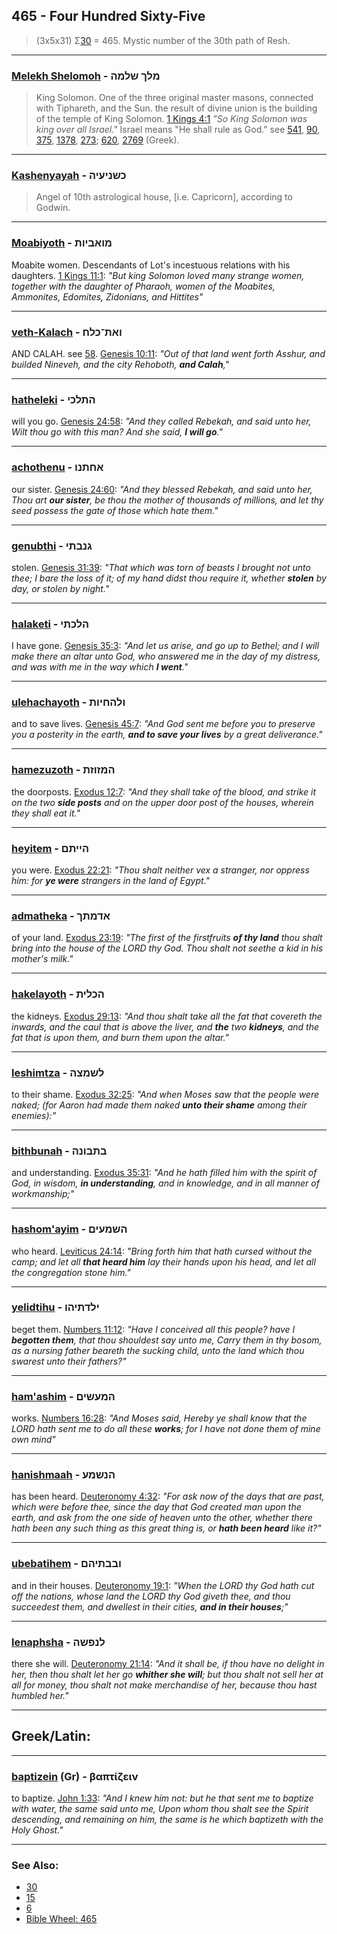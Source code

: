## 465 - Four Hundred Sixty-Five
> (3x5x31) Σ[30](30) = 465. Mystic number of the 30th path of Resh.

---

### [Melekh Shelomoh](/keys/MLK.ShLMH) - מלך שלמה
> King Solomon. One of the three original master masons, connected with Tiphareth, and the Sun. the result of divine union is the building of the temple of King Solomon. [1 Kings 4:1](http://biblehub.com/1_kings/4-1.htm) *"So King Solomon was king over all Israel."* Israel means "He shall rule as God." see [541](541), [90](90), [375](375), [1378](1378), [273](273); [620](620), [2769](2769) (Greek).

---

### [Kashenyayah](/keys/KShNIOIH) - כשניעיה
> Angel of 10th astrological house, [i.e. Capricorn], according to Godwin.

---

### [Moabiyoth](/keys/MVABIVTh) - מואביות
Moabite women. Descendants of Lot's incestuous relations with his daughters. [1 Kings 11:1](http://biblehub.com/1_kings/11-1.htm): *"But king Solomon loved many strange women, together with the daughter of Pharaoh, women of the Moabites, Ammonites, Edomites, Zidonians, and Hittites"*

---

### [veth-Kalach](/keys/VATh-KLCh) - ואת־כלח
AND CALAH. see [58](58). [Genesis 10:11](https://biblehub.com/genesis/10-11.htm): *"Out of that land went forth Asshur, and builded Nineveh, and the city Rehoboth, **and Calah**,"*

---

### [hatheleki](/keys/HThLKI) - התלכי
will you go. [Genesis 24:58](https://biblehub.com/genesis/24-58.htm): *"And they called Rebekah, and said unto her, Wilt thou go with this man? And she said, **I will go**."*

---

### [achothenu](/keys/AChThNV) - אחתנו
our sister. [Genesis 24:60](https://biblehub.com/genesis/24-60.htm): *"And they blessed Rebekah, and said unto her, Thou art **our sister**, be thou the mother of thousands of millions, and let thy seed possess the gate of those which hate them."*

---

### [genubthi](/keys/GNBThI) - גנבתי
stolen. [Genesis 31:39](https://biblehub.com/genesis/31-39.htm): *"That which was torn of beasts I brought not unto thee; I bare the loss of it; of my hand didst thou require it, whether **stolen** by day, or stolen by night."*

---

### [halaketi](/keys/HLKThI) - הלכתי
I have gone. [Genesis 35:3](https://biblehub.com/genesis/35-3.htm): *"And let us arise, and go up to Bethel; and I will make there an altar unto God, who answered me in the day of my distress, and was with me in the way which **I went**."*

---

### [ulehachayoth](/keys/VLHChIVTh) - ולהחיות
and to save lives. [Genesis 45:7](https://biblehub.com/genesis/45-7.htm): *"And God sent me before you to preserve you a posterity in the earth, **and to save your lives** by a great deliverance."*

---

### [hamezuzoth](/keys/HMZVZTh) - המזוזת
the doorposts. [Exodus 12:7](https://biblehub.com/exodus/12-7.htm): *"And they shall take of the blood, and strike it on the two **side posts** and on the upper door post of the houses, wherein they shall eat it."*

---

### [heyitem](/keys/HIIThM) - הייתם
you were. [Exodus 22:21](https://biblehub.com/exodus/22-21.htm): *"Thou shalt neither vex a stranger, nor oppress him: for **ye were** strangers in the land of Egypt."*

---

### [admatheka](/keys/ADMThK) - אדמתך
of your land. [Exodus 23:19](https://biblehub.com/exodus/23-19.htm): *"The first of the firstfruits **of thy land** thou shalt bring into the house of the LORD thy God. Thou shalt not seethe a kid in his mother's milk."*

---

### [hakelayoth](/keys/HKLITh) - הכלית
the kidneys. [Exodus 29:13](https://biblehub.com/exodus/29-13.htm): *"And thou shalt take all the fat that covereth the inwards, and the caul that is above the liver, and **the** two **kidneys**, and the fat that is upon them, and burn them upon the altar."*

---

### [leshimtza](/keys/LShMTzH) - לשמצה
to their shame. [Exodus 32:25](https://biblehub.com/exodus/32-25.htm): *"And when Moses saw that the people were naked; (for Aaron had made them naked **unto their shame** among their enemies):"*

---

### [bithbunah](/keys/BThBVNH) - בתבונה
and understanding. [Exodus 35:31](https://biblehub.com/exodus/35-31.htm): *"And he hath filled him with the spirit of God, in wisdom, **in understanding**, and in knowledge, and in all manner of workmanship;"*

---

### [hashom'ayim](/keys/HShMOIM) - השמעים
who heard. [Leviticus 24:14](https://biblehub.com/leviticus/24-14.htm): *"Bring forth him that hath cursed without the camp; and let all **that heard him** lay their hands upon his head, and let all the congregation stone him."*

---

### [yelidtihu](/keys/ILDThIHV) - ילדתיהו
beget them. [Numbers 11:12](https://biblehub.com/numbers/11-12.htm): *"Have I conceived all this people? have I **begotten them**, that thou shouldest say unto me, Carry them in thy bosom, as a nursing father beareth the sucking child, unto the land which thou swarest unto their fathers?"*

---

### [ham'ashim](/keys/HMOShIM) - המעשים
works. [Numbers 16:28](https://biblehub.com/numbers/16-28.htm): *"And Moses said, Hereby ye shall know that the LORD hath sent me to do all these **works**; for I have not done them of mine own mind"*

---

### [hanishmaah](/keys/HNShMO) - הנשמע
has been heard. [Deuteronomy 4:32](https://biblehub.com/deuteronomy/4-32.htm): *"For ask now of the days that are past, which were before thee, since the day that God created man upon the earth, and ask from the one side of heaven unto the other, whether there hath been any such thing as this great thing is, or **hath been heard** like it?"*

---

### [ubebatihem](/keys/VBBThIHM) - ובבתיהם
and in their houses. [Deuteronomy 19:1](https://biblehub.com/deuteronomy/19-1.htm): *"When the LORD thy God hath cut off the nations, whose land the LORD thy God giveth thee, and thou succeedest them, and dwellest in their cities, **and in their houses**;"*

---

### [lenaphsha](/keys/LNPShH) - לנפשה
there she will. [Deuteronomy 21:14](https://biblehub.com/deuteronomy/21-14.htm): *"And it shall be, if thou have no delight in her, then thou shalt let her go **whither she will**; but thou shalt not sell her at all for money, thou shalt not make merchandise of her, because thou hast humbled her."*

---

## Greek/Latin:

---

### [baptizein](/greek?word=baptizein) (Gr) - βαπτίζειν
to baptize. [John 1:33](http://biblehub.com/john/1-33.htm): *"And I knew him not: but he that sent me to baptize with water, the same said unto me, Upon whom thou shalt see the Spirit descending, and remaining on him, the same is he which baptizeth with the Holy Ghost."*

---

### See Also:

- [30](30)
- [15](15)
- [6](6)
- [Bible Wheel: 465](https://www.biblewheel.com//GR/GR_Database.php?SearchBy_Gematria=465)
